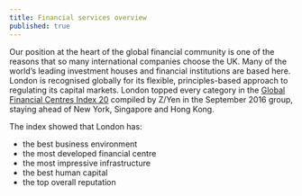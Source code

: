 ```yaml
---
title: Financial services overview
published: true
---
```

Our position at the heart of the global financial community is one of the reasons that so many international companies choose the UK. Many of the world’s leading investment houses and financial institutions are based here.
London is recognised globally for its flexible, principles-based approach to regulating its capital markets. 
London topped every category in the [Global Financial Centres Index 20](http://www.zyen.com/research/gfci.html) compiled by Z/Yen in the September 2016 group, staying ahead of New York, Singapore and Hong Kong.

The index showed that London has:

- the best business environment
- the most developed financial centre
- the most impressive infrastructure
- the best human capital
- the top overall reputation

